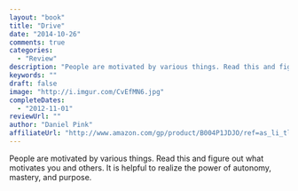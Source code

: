 ```yaml
---
layout: "book"
title: "Drive"
date: "2014-10-26"
comments: true
categories:
  - "Review"
description: "People are motivated by various things. Read this and figure out what motivates you and others.  It is helpful to realize the power of autonomy, maste"
keywords: ""
draft: false
image: "http://i.imgur.com/CvEfMN6.jpg"
completeDates:
  - "2012-11-01"
reviewUrl: ""
author: "Daniel Pink"
affiliateUrl: "http://www.amazon.com/gp/product/B004P1JDJO/ref=as_li_tl?ie=UTF8&camp=1789&creative=390957&creativeASIN=B004P1JDJO&linkCode=as2&tag=jaktre-20&linkId=G56DIQ5WE7U5ORPV"
---
```


People are motivated by various things. Read this and figure out what motivates you and others.  It is helpful to realize the power of autonomy, mastery, and purpose.
